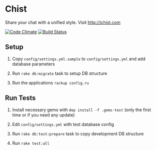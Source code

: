 Chist
=====

Share your chat with a unified style. Visit http://ichist.com

[![Code Climate](https://codeclimate.com/github/threefunkymonkeys/chist/badges/gpa.svg)](https://codeclimate.com/github/threefunkymonkeys/chist)
[![Build Status](https://travis-ci.org/threefunkymonkeys/chist.svg)](https://travis-ci.org/threefunkymonkeys/chist)


## Setup

1. Copy `config/settings.yml.sample` to `config/settings.yml` and add database parameters

2. Run `rake db:migrate` task to setup DB structure

3. Run the applications `rackup config.ru`

## Run Tests

1. Install necessary gems with `dep install -f .gems-test` (only the first time or if you need any update)

2. Edit `config/settings.yml` with test database config

3. Run `rake db:test:prepare` task to copy development DB structure

4. Run `rake test:all`
